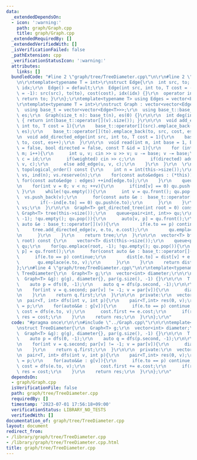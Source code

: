 ```yaml
---
data:
  _extendedDependsOn:
  - icon: ':warning:'
    path: graph/Graph.cpp
    title: graph/Graph.cpp
  _extendedRequiredBy: []
  _extendedVerifiedWith: []
  _isVerificationFailed: false
  _pathExtension: cpp
  _verificationStatusIcon: ':warning:'
  attributes:
    links: []
  bundledCode: "#line 2 \"graph/tree/TreeDiameter.cpp\"\n\r\n#line 2 \"graph/Graph.cpp\"\
    \n\r\ntemplate<typename T = int>\r\nstruct Edge{\r\n  int src, to; T cost; int\
    \ idx;\r\n  Edge() = default;\r\n  Edge(int src, int to, T cost = -1, int idx\
    \ = -1): src(src), to(to), cost(cost), idx(idx) {}\r\n  operator int() const {\
    \ return to; }\r\n};\r\ntemplate<typename T> using Edges = vector<Edge<T>>;\r\n\
    \r\ntemplate<typename T = int>\r\nstruct Graph : vector<vector<Edge<T>>> {\r\n\
    \  using base_t = vector<vector<Edge<T>>>;\r\n  using base_t::base_t;\r\n  size_t\
    \ es;\r\n  Graph(size_t n): base_t(n), es(0) {}\r\n\r\n  int deg(int v) const\
    \ { return int(base_t::operator[](v).size()); }\r\n\r\n  void add_edge(int src,\
    \ int to, T cost = 1){\r\n    base_t::operator[](src).emplace_back(src, to, cost,\
    \ es);\r\n    base_t::operator[](to).emplace_back(to, src, cost, es++);\r\n  }\r\
    \n  void add_directed_edge(int src, int to, T cost = 1){\r\n    base_t::operator[](src).emplace_back(src,\
    \ to, cost, es++);\r\n  }\r\n\r\n  void read(int m, int base = 1, bool weighted\
    \ = false, bool directed = false, const T &id = 1){\r\n    for (int i = 0; i <\
    \ m; i++){\r\n      int u, v; cin >> u >> v; u -= base; v -= base;\r\n      T\
    \ c = id;\r\n      if(weighted) cin >> c;\r\n      if(directed) add_directed_edge(u,\
    \ v, c);\r\n      else add_edge(u, v, c);\r\n    }\r\n  }\r\n  \r\n  vector<int>\
    \ topological_order() const {\r\n    int n = int(this->size());\r\n    vector<int>\
    \ vs, ind(n); vs.reserve(n);\r\n    for(const auto&edges : (*this)){\r\n     \
    \ for(const auto&edge : edges) ++ind[edge.to];\r\n    }\r\n    queue<int> qu;\r\
    \n    for(int v = 0; v < n; ++v){\r\n      if(ind[v] == 0) qu.push(v);\r\n   \
    \ }\r\n    while(!qu.empty()){\r\n      int v = qu.front(); qu.pop();\r\n    \
    \  vs.push_back(v);\r\n      for(const auto &e :  base_t::operator[](v)){\r\n\
    \        if(--ind[e.to] == 0) qu.push(e.to);\r\n      }\r\n    }\r\n    return\
    \ vs;\r\n  }\r\n\r\n  Graph<T> get_directed_tree(int root = 0) const {\r\n   \
    \ Graph<T> tree(this->size());\r\n    queue<pair<int, int>> qu;\r\n    for(qu.emplace(root,\
    \ -1); !qu.empty(); qu.pop()){\r\n      auto[v, p] = qu.front();\r\n      for(const\
    \ auto &e : base_t::operator[](v)){\r\n        if(e.to == p) continue;\r\n   \
    \     tree.add_directed_edge(v, e.to, e.cost);\r\n        qu.emplace(e.to, v);\r\
    \n      }\r\n    }\r\n    return tree;\r\n  }\r\n\r\n  vector<T> bfs_dist(int\
    \ root) const {\r\n    vector<T> dist(this->size());\r\n    queue<pair<int, int>>\
    \ qu;\r\n    for(qu.emplace(root, -1); !qu.empty(); qu.pop()){\r\n      auto[v,\
    \ p] = qu.front();\r\n      for(const auto &e : base_t::operator[](v)){\r\n  \
    \      if(e.to == p) continue;\r\n        dist[e.to] = dist[v] + e.cost;\r\n \
    \       qu.emplace(e.to, v);\r\n      }\r\n    }\r\n    return dist;\r\n  }\r\n\
    };\r\n#line 4 \"graph/tree/TreeDiameter.cpp\"\n\r\ntemplate<typename T>\r\nstruct\
    \ TreeDiameter{\r\n  Graph<T> g;\r\n  vector<int> diameter;\r\n\r\n  TreeDiameter(const\
    \  Graph<T> &g): g(g), diameter{}, par(g.size(), -1) {}\r\n\r\n  T solve(){\r\n\
    \    auto p = dfs(0, -1);\r\n    auto q = dfs(p.second, -1);\r\n\r\n    diameter.push_back(q.second);\r\
    \n    for(int v = q.second; par[v] != -1; v = par[v]){\r\n      diameter.push_back(par[v]);\r\
    \n    }\r\n    return q.first;\r\n  }\r\n\r\n  private:\r\n  vector<int> par;\r\
    \n  pair<T, int> dfs(int v, int p){\r\n    pair<T,int> res(0, v);\r\n    par[v]\
    \ = p;\r\n    for(auto&&e : g[v]){\r\n      if(e.to == p) continue;\r\n      auto\
    \ cost = dfs(e.to, v);\r\n      cost.first += e.cost;\r\n      if(res < cost)\
    \ res = cost;\r\n    }\r\n    return res;\r\n  }\r\n};\r\n"
  code: "#pragma once\r\n\r\n#include \"../Graph.cpp\"\r\n\r\ntemplate<typename T>\r\
    \nstruct TreeDiameter{\r\n  Graph<T> g;\r\n  vector<int> diameter;\r\n\r\n  TreeDiameter(const\
    \  Graph<T> &g): g(g), diameter{}, par(g.size(), -1) {}\r\n\r\n  T solve(){\r\n\
    \    auto p = dfs(0, -1);\r\n    auto q = dfs(p.second, -1);\r\n\r\n    diameter.push_back(q.second);\r\
    \n    for(int v = q.second; par[v] != -1; v = par[v]){\r\n      diameter.push_back(par[v]);\r\
    \n    }\r\n    return q.first;\r\n  }\r\n\r\n  private:\r\n  vector<int> par;\r\
    \n  pair<T, int> dfs(int v, int p){\r\n    pair<T,int> res(0, v);\r\n    par[v]\
    \ = p;\r\n    for(auto&&e : g[v]){\r\n      if(e.to == p) continue;\r\n      auto\
    \ cost = dfs(e.to, v);\r\n      cost.first += e.cost;\r\n      if(res < cost)\
    \ res = cost;\r\n    }\r\n    return res;\r\n  }\r\n};\r\n"
  dependsOn:
  - graph/Graph.cpp
  isVerificationFile: false
  path: graph/tree/TreeDiameter.cpp
  requiredBy: []
  timestamp: '2023-07-01 17:56:18+09:00'
  verificationStatus: LIBRARY_NO_TESTS
  verifiedWith: []
documentation_of: graph/tree/TreeDiameter.cpp
layout: document
redirect_from:
- /library/graph/tree/TreeDiameter.cpp
- /library/graph/tree/TreeDiameter.cpp.html
title: graph/tree/TreeDiameter.cpp
---
```

